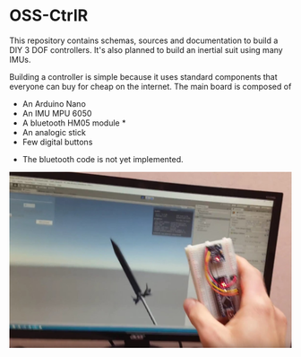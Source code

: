 # OSS-CtrlR

This repository contains schemas, sources and documentation to build a DIY 3 DOF controllers. It's also planned to build an inertial suit using many IMUs.

Building a controller is simple because it uses standard components that everyone can buy for cheap on the internet.
The main board is composed of
- An Arduino Nano
- An IMU MPU 6050
- A bluetooth HM05 module *
- An analogic stick
- Few digital buttons

* The bluetooth code is not yet implemented.

![controller with Unity](Images/oss-ctrlr-unity-v0.jpg)